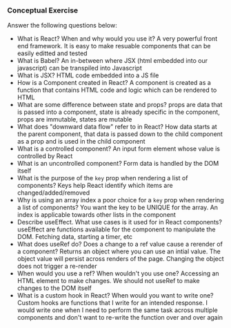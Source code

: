 ### Conceptual Exercise

Answer the following questions below:

- What is React? When and why would you use it?
    A very powerful front end framework. It is easy to make resuable components that can be easily editted and tested
- What is Babel?
    An in-between where JSX (html embedded into our javascript) can be transpiled into Javascript
- What is JSX?
    HTML code embedded into a JS file
- How is a Component created in React?
    A component is created as a function that contains HTML code and logic which can be rendered to HTML
- What are some difference between state and props?
    props are data that is passed into a component, state is already specific in the component, props are immutable, states are mutable
- What does "downward data flow" refer to in React?
    How data starts at the parent component, that data is passed down to the child component as a prop and is used in the child component
- What is a controlled component?
    An input form element whose value is controlled by React
- What is an uncontrolled component?
    Form data is handled by the DOM itself
- What is the purpose of the `key` prop when rendering a list of components?
    Keys help React identify which items are changed/added/removed
- Why is using an array index a poor choice for a `key` prop when rendering a list of components?
    You want the key to be UNIQUE for the array. An index is applicable towards other lists in the component
- Describe useEffect.  What use cases is it used for in React components?
    useEffect are functions available for the component to manipulate the DOM. Fetching data, starting a timer, etc
- What does useRef do?  Does a change to a ref value cause a rerender of a component?
    Returns an object where you can use an intial value. The object value will persist across renders of the page. Changing the object does not trigger a re-render
- When would you use a ref? When wouldn't you use one?
    Accessing an HTML element to make changes. We should not useRef to make changes to the DOM itself
- What is a custom hook in React? When would you want to write one?
    Custom hooks are functions that I write for an intended response. I would write one when I need to perform the same task across multiple components and don't want to re-write the function over and over again